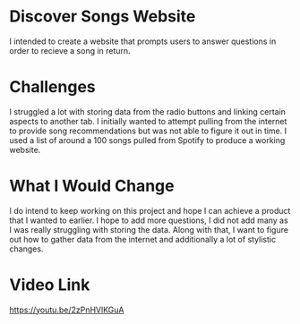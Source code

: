 # Discover Songs Website
I intended to create a website that prompts users to answer questions in order to recieve a song in return. 
# Challenges
I struggled a lot with storing data from the radio buttons and linking certain aspects to another tab. I initially wanted to attempt pulling from the internet to provide song recommendations but was not able to figure it out in time. I used a list of around a 100 songs pulled from Spotify to produce a working website.
# What I Would Change
I do intend to keep working on this project and hope I can achieve a product that I wanted to earlier. I hope to add more questions, I did not add many as I was really struggling with storing the data. Along with that, I want to figure out how to gather data from the internet and additionally a lot of stylistic changes. 
# Video Link
https://youtu.be/2zPnHVlKGuA
